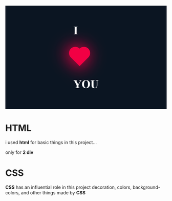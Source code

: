 ![screenshot](hear.png)





# HTML
 
 i used **html** for basic things in this project...

 only for **2 div**

 # CSS

 **CSS** has an influential role in this project 
 decoration, colors, background-colors, and other things made by **CSS**
